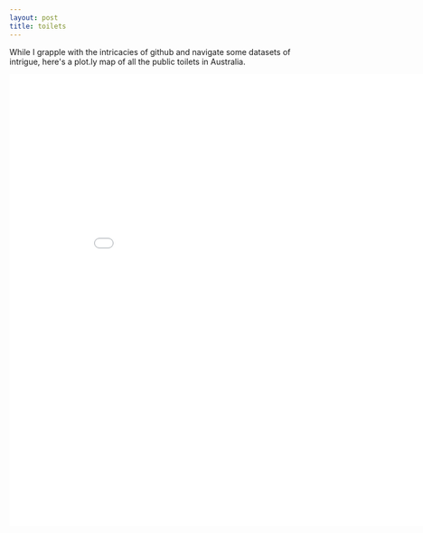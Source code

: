 ```yaml
---
layout: post
title: toilets
---
```


While I grapple with the intricacies of github and navigate some datasets of intrigue, here's a plot.ly map of all the public toilets in Australia.

<iframe width="900" height="800" frameborder="0" scrolling="no" src="//plot.ly/~ddhll/4.embed"></iframe>

